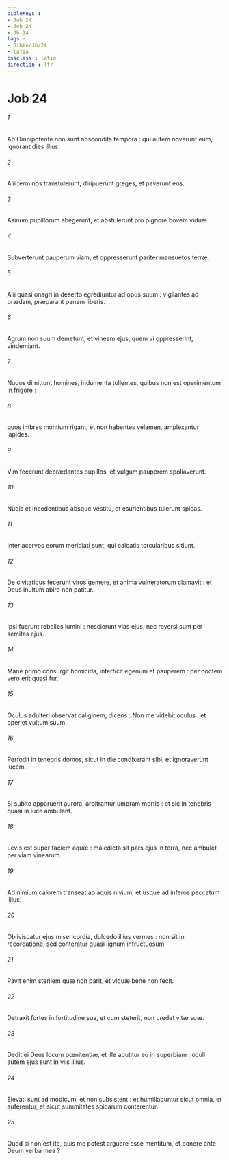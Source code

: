 ```yaml
---
bibleKeys : 
- Job 24
- Job 24
- Jb 24
tags : 
- Bible/Jb/24
- latin
cssclass : latin
direction : ltr
---
```


# Job 24

###### 1
Ab Omnipotente non sunt abscondita tempora : qui autem noverunt eum, ignorant dies illius.
###### 2
Alii terminos transtulerunt, diripuerunt greges, et paverunt eos.
###### 3
Asinum pupillorum abegerunt, et abstulerunt pro pignore bovem viduæ.
###### 4
Subverterunt pauperum viam, et oppresserunt pariter mansuetos terræ.
###### 5
Alii quasi onagri in deserto egrediuntur ad opus suum : vigilantes ad prædam, præparant panem liberis.
###### 6
Agrum non suum demetunt, et vineam ejus, quem vi oppresserint, vindemiant.
###### 7
Nudos dimittunt homines, indumenta tollentes, quibus non est operimentum in frigore :
###### 8
quos imbres montium rigant, et non habentes velamen, amplexantur lapides.
###### 9
Vim fecerunt deprædantes pupillos, et vulgum pauperem spoliaverunt.
###### 10
Nudis et incedentibus absque vestitu, et esurientibus tulerunt spicas.
###### 11
Inter acervos eorum meridiati sunt, qui calcatis torcularibus sitiunt.
###### 12
De civitatibus fecerunt viros gemere, et anima vulneratorum clamavit : et Deus inultum abire non patitur.
###### 13
Ipsi fuerunt rebelles lumini : nescierunt vias ejus, nec reversi sunt per semitas ejus.
###### 14
Mane primo consurgit homicida, interficit egenum et pauperem : per noctem vero erit quasi fur.
###### 15
Oculus adulteri observat caliginem, dicens : Non me videbit oculus : et operiet vultum suum.
###### 16
Perfodit in tenebris domos, sicut in die condixerant sibi, et ignoraverunt lucem.
###### 17
Si subito apparuerit aurora, arbitrantur umbram mortis : et sic in tenebris quasi in luce ambulant.
###### 18
Levis est super faciem aquæ : maledicta sit pars ejus in terra, nec ambulet per viam vinearum.
###### 19
Ad nimium calorem transeat ab aquis nivium, et usque ad inferos peccatum illius.
###### 20
Obliviscatur ejus misericordia, dulcedo illius vermes : non sit in recordatione, sed conteratur quasi lignum infructuosum.
###### 21
Pavit enim sterilem quæ non parit, et viduæ bene non fecit.
###### 22
Detraxit fortes in fortitudine sua, et cum steterit, non credet vitæ suæ.
###### 23
Dedit ei Deus locum pœnitentiæ, et ille abutitur eo in superbiam : oculi autem ejus sunt in viis illius.
###### 24
Elevati sunt ad modicum, et non subsistent : et humiliabuntur sicut omnia, et auferentur, et sicut summitates spicarum conterentur.
###### 25
Quod si non est ita, quis me potest arguere esse mentitum, et ponere ante Deum verba mea ?
